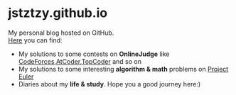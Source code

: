 # jstztzy.github.io  
My personal blog hosted on GitHub.  
[Here](https://jstztzy.github.io/) you can find:  
- My solutions to some contests on **OnlineJudge** like [CodeForces](codeforces.com),[AtCoder](atcoder.jp),[TopCoder](https://www.topcoder.com) and so on  
- My solutions to some interesting **algorithm & math** problems on [Project Euler](https://projecteuler.net/archives)  
- Diaries about my **life & study**.
Hope you a good journey here:)